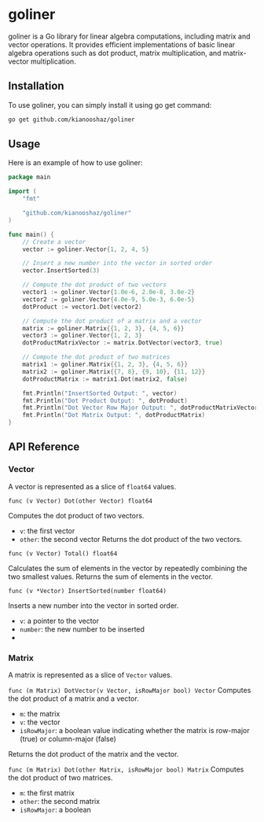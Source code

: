 # goliner

goliner is a Go library for linear algebra computations, including matrix and vector operations. It provides efficient implementations of basic linear algebra operations such as dot product, matrix multiplication, and matrix-vector multiplication.

## Installation

To use goliner, you can simply install it using go get command:

```bash
go get github.com/kianooshaz/goliner
```

## Usage
Here is an example of how to use goliner:
```go
package main

import (
	"fmt"

	"github.com/kianooshaz/goliner"
)

func main() {
	// Create a vector
	vector := goliner.Vector{1, 2, 4, 5}

	// Insert a new number into the vector in sorted order
	vector.InsertSorted(3)

	// Compute the dot product of two vectors
	vector1 := goliner.Vector{1.0e-6, 2.0e-8, 3.0e-2}
	vector2 := goliner.Vector{4.0e-9, 5.0e-3, 6.0e-5}
	dotProduct := vector1.Dot(vector2)

	// Compute the dot product of a matrix and a vector
	matrix := goliner.Matrix{{1, 2, 3}, {4, 5, 6}}
	vector3 := goliner.Vector{1, 2, 3}
	dotProductMatrixVector := matrix.DotVector(vector3, true)

	// Compute the dot product of two matrices
	matrix1 := goliner.Matrix{{1, 2, 3}, {4, 5, 6}}
	matrix2 := goliner.Matrix{{7, 8}, {9, 10}, {11, 12}}
	dotProductMatrix := matrix1.Dot(matrix2, false)

	fmt.Println("InsertSorted Output: ", vector)
	fmt.Println("Dot Product Output: ", dotProduct)
	fmt.Println("Dot Vector Row Major Output: ", dotProductMatrixVector)
	fmt.Println("Dot Matrix Output: ", dotProductMatrix)
}
```
## API Reference
### Vector
A vector is represented as a slice of `float64` values.

`func (v Vector) Dot(other Vector) float64`

Computes the dot product of two vectors.

* `v`: the first vector
* `other`: the second vector
Returns the dot product of the two vectors.

`func (v Vector) Total() float64`

Calculates the sum of elements in the vector by repeatedly combining the two smallest values. Returns the sum of elements in the vector.

`func (v *Vector) InsertSorted(number float64)`

Inserts a new number into the vector in sorted order.
* `v`: a pointer to the vector
* `number`: the new number to be inserted
* 
### Matrix
A matrix is represented as a slice of `Vector` values.

`func (m Matrix) DotVector(v Vector, isRowMajor bool) Vector`
Computes the dot product of a matrix and a vector.

* `m`: the matrix
* `v`: the vector
* `isRowMajor`: a boolean value indicating whether the matrix is row-major (true) or column-major (false)

Returns the dot product of the matrix and the vector.

`func (m Matrix) Dot(other Matrix, isRowMajor bool) Matrix`
Computes the dot product of two matrices.

* `m`: the first matrix
* `other`: the second matrix
* `isRowMajor`: a boolean




